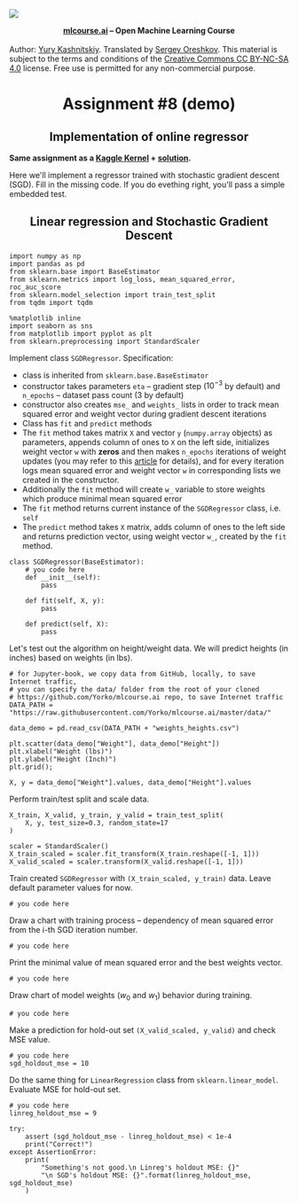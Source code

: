 <img src="https://habrastorage.org/webt/ia/m9/zk/iam9zkyzqebnf_okxipihkgjwnw.jpeg" />
    
**<center>[mlcourse.ai](https://mlcourse.ai) – Open Machine Learning Course** </center><br>
Author: [Yury Kashnitskiy](https://yorko.github.io). Translated by [Sergey Oreshkov](https://www.linkedin.com/in/sergeoreshkov/). This material is subject to the terms and conditions of the [Creative Commons CC BY-NC-SA 4.0](https://creativecommons.org/licenses/by-nc-sa/4.0/) license. Free use is permitted for any non-commercial purpose.

# <center> Assignment #8 (demo)

## <center> Implementation of online regressor
    
**Same assignment as a [Kaggle Kernel](https://www.kaggle.com/kashnitsky/a8-demo-implementing-online-regressor) + [solution](https://www.kaggle.com/kashnitsky/a8-demo-implementing-online-regressor-solution).**

Here we'll implement a regressor trained with stochastic gradient descent (SGD). Fill in the missing code. If you do evething right, you'll pass a simple embedded test.

## <center>Linear regression and Stochastic Gradient Descent


```{code-cell} ipython3
import numpy as np
import pandas as pd
from sklearn.base import BaseEstimator
from sklearn.metrics import log_loss, mean_squared_error, roc_auc_score
from sklearn.model_selection import train_test_split
from tqdm import tqdm

%matplotlib inline
import seaborn as sns
from matplotlib import pyplot as plt
from sklearn.preprocessing import StandardScaler
```

Implement class `SGDRegressor`. Specification:
- class is inherited from `sklearn.base.BaseEstimator`
- constructor takes parameters `eta` – gradient step ($10^{-3}$ by default) and `n_epochs` – dataset pass count (3 by default)
- constructor also creates `mse_` and `weights_` lists in order to track mean squared error and weight vector during gradient descent iterations
- Class has `fit` and `predict` methods
- The `fit` method takes matrix `X` and vector `y` (`numpy.array` objects) as parameters, appends column of ones to  `X` on the left side, initializes weight vector `w` with **zeros** and then makes `n_epochs` iterations of weight updates (you may refer to this [article](https://medium.com/open-machine-learning-course/open-machine-learning-course-topic-8-vowpal-wabbit-fast-learning-with-gigabytes-of-data-60f750086237) for details), and for every iteration logs mean squared error and weight vector `w` in corresponding lists we created in the constructor. 
- Additionally the `fit` method will create `w_` variable to store weights which produce minimal mean squared error
- The `fit` method returns current instance of the `SGDRegressor` class, i.e. `self`
- The `predict` method takes `X` matrix, adds column of ones to the left side and returns prediction vector, using weight vector `w_`, created by the `fit` method.


```{code-cell} ipython3
class SGDRegressor(BaseEstimator):
    # you code here
    def __init__(self):
        pass

    def fit(self, X, y):
        pass

    def predict(self, X):
        pass
```

Let's test out the algorithm on height/weight data. We will predict heights (in inches) based on weights (in lbs).


```{code-cell} ipython3
# for Jupyter-book, we copy data from GitHub, locally, to save Internet traffic,
# you can specify the data/ folder from the root of your cloned 
# https://github.com/Yorko/mlcourse.ai repo, to save Internet traffic
DATA_PATH = "https://raw.githubusercontent.com/Yorko/mlcourse.ai/master/data/"
```


```{code-cell} ipython3
data_demo = pd.read_csv(DATA_PATH + "weights_heights.csv")
```


```{code-cell} ipython3
plt.scatter(data_demo["Weight"], data_demo["Height"])
plt.xlabel("Weight (lbs)")
plt.ylabel("Height (Inch)")
plt.grid();
```


```{code-cell} ipython3
X, y = data_demo["Weight"].values, data_demo["Height"].values
```

Perform train/test split and scale data.


```{code-cell} ipython3
X_train, X_valid, y_train, y_valid = train_test_split(
    X, y, test_size=0.3, random_state=17
)
```


```{code-cell} ipython3
scaler = StandardScaler()
X_train_scaled = scaler.fit_transform(X_train.reshape([-1, 1]))
X_valid_scaled = scaler.transform(X_valid.reshape([-1, 1]))
```

Train created `SGDRegressor` with `(X_train_scaled, y_train)` data. Leave default parameter values for now.


```{code-cell} ipython3
# you code here
```

Draw a chart with training process  – dependency of mean squared error from the i-th SGD iteration number.


```{code-cell} ipython3
# you code here
```

Print the minimal value of mean squared error and the best weights vector.


```{code-cell} ipython3
# you code here
```

Draw chart of model weights ($w_0$ and $w_1$) behavior during training.


```{code-cell} ipython3
# you code here
```

Make a prediction for hold-out  set `(X_valid_scaled, y_valid)` and check MSE value.


```{code-cell} ipython3
# you code here
sgd_holdout_mse = 10
```

Do the same thing for `LinearRegression` class from `sklearn.linear_model`. Evaluate MSE for hold-out set.


```{code-cell} ipython3
# you code here
linreg_holdout_mse = 9
```


```{code-cell} ipython3
try:
    assert (sgd_holdout_mse - linreg_holdout_mse) < 1e-4
    print("Correct!")
except AssertionError:
    print(
        "Something's not good.\n Linreg's holdout MSE: {}"
        "\n SGD's holdout MSE: {}".format(linreg_holdout_mse, sgd_holdout_mse)
    )
```

